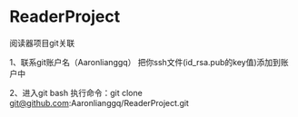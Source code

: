 # ReaderProject
阅读器项目git关联

1、联系git账户名（Aaronlianggq） 把你ssh文件(id_rsa.pub的key值)添加到账户中 

2、进入git bash 执行命令：git clone git@github.com:Aaronlianggq/ReaderProject.git
